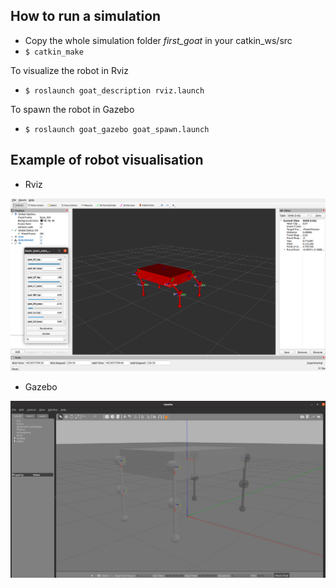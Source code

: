 ## How to run a simulation

- Copy the whole simulation folder *first_goat* in your catkin_ws/src 
- ``` $ catkin_make ```

To visualize the robot in Rviz
- ``` $ roslaunch goat_description rviz.launch ```

To spawn the robot in Gazebo
- ``` $ roslaunch goat_gazebo goat_spawn.launch ```

## Example of robot visualisation

- Rviz

![Image of Rviz](GoatRvizExample.png)

- Gazebo

![Image of Gazebo](GoatGazeboExample.png)
